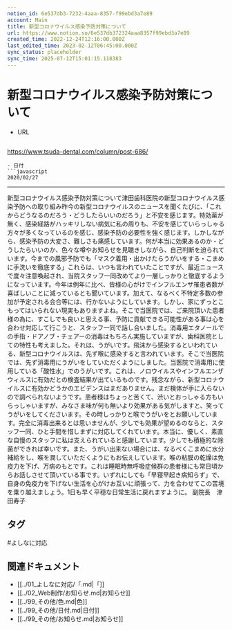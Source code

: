 ```yaml
---
notion_id: 6e537db3-7232-4aaa-8357-f99ebd3a7e89
account: Main
title: 新型コロナウイルス感染予防対策について
url: https://www.notion.so/6e537db372324aaa8357f99ebd3a7e89
created_time: 2022-12-24T12:16:00.000Z
last_edited_time: 2023-02-12T06:45:00.000Z
sync_status: placeholder
sync_time: 2025-07-12T15:01:15.118383
---
```

# 新型コロナウイルス感染予防対策について

- URL
  ```javascript
https://www.tsuda-dental.com/column/post-686/
  ```
- 日付
  ```javascript
2020/02/27
  ```
---
新型コロナウイルス感染予防対策について津田歯科医院の新型コロナウイルス感染予防への取り組み昨今の新型コロナウイルスのニュースを聞くたびに、「これからどうなるのだろう・どうしたらいいのだろう」と不安を感じます。特効薬が無く、感染経路がハッキリしない病気に私の周りも、不安を感じていらっしゃる方々が多くなっているのを感じ、感染予防の必要性を強く感じます。しかしながら、感染予防の大変さ、難しさも痛感しています。何が本当に効果あるのか・どうしたらいいのか、色々な噂やお知らせを見聴きしながら、自己判断を迫られています。今までの風邪予防でも「マスク着用・出かけたらうがいをする・こまめに手洗いを徹底する」これらは、いつも言われていたことですが、最近ニュースで度々注意喚起され、当院スタッフ一同改めてより一層しっかりと徹底するようになっています。今年は例年に比べ、皆様の心がけでインフルエンザ罹患者数が喜ばしいことに減っているとも聞いています。加えて、なるべく不特定多数の参加が予定される会合等には、行かないようにしています。しかし、家にずっとこもってはいられない現実もありますよね。そこで当医院では、ご来院頂いた患者様の為に、すこしでも良いと思える事、予防に貢献できる可能性がある事は心を合わせ対応して行こうと、スタッフ一同で話し合いました。消毒用エタノールでの手指・ドアノブ・チェアーの消毒はもちろん実施していますが、歯科医院としての特性も考えました。それは、うがいです。飛沫から感染するといわれている、新型コロナウイルスは、先ず喉に感染すると言われています。そこで当医院では、先ず消毒用にうがいをしていただくようにしました。当医院で消毒用に使用している「酸性水」でのうがいです。これは、ノロウイルスやインフルエンザウィルスに有効だとの検査結果が出ているものです。残念ながら、新型コロナウイルスに有効かどうかのエビデンスはまだありません。まだ検体が手に入らないので調べられないようです。患者様はちょっと苦くて、渋いとおっしゃる方もいらっしゃいますが、みなさま味が何も無いより効果がある気がしますと、笑ってうがいをしてくださいます。その時しっかりと喉でうがいをとお願いしています。完全に消毒出来るとは思いませんが、少しでも効果が望めるのならと、スタッフ一同、ひと手間を惜しまずに対応してくれています。本当に、優しく、素直な自慢のスタッフに私は支えられていると感謝しています。少しでも積極的な除菌ができれば幸いです。また、うがい出来ない場合には、なるべくこまめに水分補給をし、喉を潤していただくようにもお伝えしています。喉の粘膜の乾燥は免疫力を下げ、万病のもとです。これは睡眠時無呼吸症候群の患者様にも常日頃からお話しさせて頂いている事です。いずれにしても「早寝早起き病知らず」で、自身の免疫力を下げない生活を心がけお互いに頑張って、力を合わせてこの苦境を乗り越えましょう。1日も早く平穏な日常生活に戻れますように。
副院長　津田寿子

## タグ

#よしなに対応 

## 関連ドキュメント

- [[../01_よしなに対応/「.md|「]]
- [[../02_Web制作/お知らせ.md|お知らせ]]
- [[../99_その他/色.md|色]]
- [[../99_その他/日付.md|日付]]
- [[../99_その他/お知らせ.md|お知らせ]]
